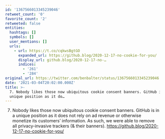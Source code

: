 ```yaml
---
id: '1367566013345239046'
retweet_count: '0'
favorite_count: '2'
retweeted: false
entities:
  hashtags: []
  symbols: []
  user_mentions: []
  urls:
    - url: https://t.co/cqkwsBgtGO
      expanded_url: https://github.blog/2020-12-17-no-cookie-for-you/
      display_url: github.blog/2020-12-17-no-…
      indices:
        - '261'
        - '284'
original_url: https://twitter.com/benbalter/status/1367566013345239046
date: '2021-03-04T20:02:00.000Z'
title: >-
  7. Nobody likes those now ubiquitous cookie consent banners. GitHub is in a
  unique position as it do…
---
```


7. Nobody likes those now ubiquitous cookie consent banners. GitHub is in a unique position as it does not rely on ad revenue or otherwise monetize its customers’ information. As such, we were able to remove all privacy-invasive trackers (&amp; their banners). https://github.blog/2020-12-17-no-cookie-for-you/